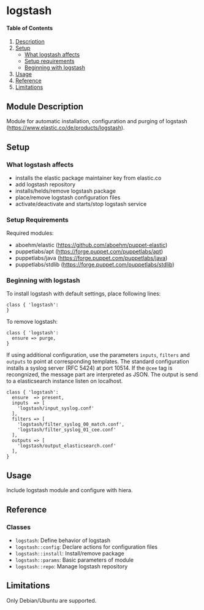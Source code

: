 # logstash

#### Table of Contents

1. [Description](#module-description)
2. [Setup](#setup)
    * [What logstash affects](#what-logstash-affects)
    * [Setup requirements](#setup-requirements)
    * [Beginning with logstash](#beginning-with-logstash)
3. [Usage](#usage)
4. [Reference](#reference)
5. [Limitations](#limitations)

## Module Description

Module for automatic installation, configuration and purging of logstash
(https://www.elastic.co/de/products/logstash).

## Setup

### What logstash affects

* installs the elastic package maintainer key from elastic.co
* add logstash repository
* installs/helds/remove logstash package
* place/remove logstash configuration files
* activate/deactivate and starts/stop logstash service

### Setup Requirements

Required modules:

* aboehm/elastic (https://github.com/aboehm/puppet-elastic)
* puppetlabs/apt (https://forge.puppet.com/puppetlabs/apt)
* puppetlabs/java (https://forge.puppet.com/puppetlabs/java)
* puppetlabs/stdlib (https://forge.puppet.com/puppetlabs/stdlib)

### Beginning with logstash

To install logstash with default settings, place following lines:

~~~
class { 'logstash':
}
~~~

To remove logstash: 

~~~
class { 'logstash':
  ensure => purge,
}
~~~

If using additional configuration, use the parameters `inputs`, `filters` and
`outputs` to point at corresponding templates. The standard configuration
installs a syslog server (RFC 5424) at port 10514. If the `@cee` tag is
recongnized, the message part are interpreted as JSON. The output is send to a
elasticsearch instance listen on localhost.

~~~
class { 'logstash':
  ensure  => present,
  inputs  => [
    'logstash/input_syslog.conf'
  ],
  filters => [
    'logstash/filter_syslog_00_match.conf',
    'logstash/filter_syslog_01_cee.conf'
  ],
  outputs => [
    'logstash/output_elasticsearch.conf'
  ],
}
~~~

## Usage

Include logstash module and configure with hiera.

## Reference

### Classes

* `logstash`: Define behavior of logstash
* `logstash::config`: Declare actions for configuration files
* `logstash::install`: Install/remove package
* `logstash::params`: Basic parameters of module
* `logstash::repo`: Manage logstash repository

## Limitations

Only Debian/Ubuntu are supported.

